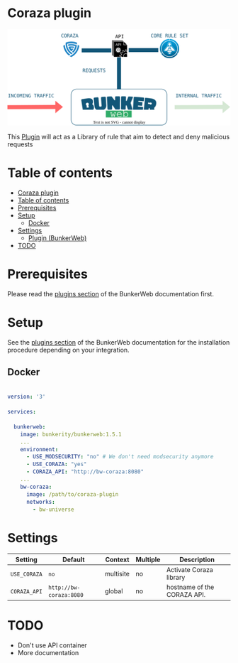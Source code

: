 # Coraza plugin

<p align="center">
	<img alt="BunkerWeb Coraza diagram" src="https://github.com/bunkerity/bunkerweb-plugins/raw/main/coraza/docs/diagram.svg" />
</p>


This [Plugin](https://www.bunkerweb.io/latest/plugins) will act as a Library of rule that aim to detect and deny malicious requests 

# Table of contents

- [Coraza plugin](#coraza-plugin)
- [Table of contents](#table-of-contents)
- [Prerequisites](#prerequisites)
- [Setup](#setup)
  * [Docker](#docker)
- [Settings](#settings)
  * [Plugin (BunkerWeb)](#plugin--bunkerweb-)
- [TODO](#todo)

# Prerequisites

Please read the [plugins section](https://docs.bunkerweb.io/latest/plugins) of the BunkerWeb documentation first.

# Setup

See the [plugins section](https://docs.bunkerweb.io/latest/plugins) of the BunkerWeb documentation for the installation procedure depending on your integration.

## Docker 

```yaml

version: '3'

services:

  bunkerweb:
    image: bunkerity/bunkerweb:1.5.1
    ...
    environment:
      - USE_MODSECURITY: "no" # We don't need modsecurity anymore
      - USE_CORAZA: "yes"
      - CORAZA_API: "http://bw-coraza:8080"
    ...
    bw-coraza:
      image: /path/to/coraza-plugin
      networks:
        - bw-universe

```

# Settings

|  Setting   |        Default        | Context |Multiple|        Description        |
|------------|-----------------------|---------|--------|---------------------------|
|`USE_CORAZA`|`no`                   |multisite|no      |Activate Coraza library    |
|`CORAZA_API`|`http://bw-coraza:8080`|global   |no      |hostname of the CORAZA API.|

# TODO

- Don't use API container
- More documentation

